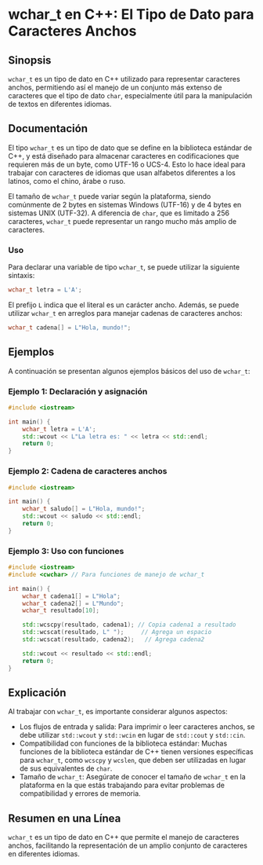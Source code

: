 <!--
Meta Description: # wchar_t en C++: El Tipo de Dato para Caracteres Anchos ## Sinopsis `wchar_t` es un tipo de dato en C++ utilizado para representar caracteres anchos,...
Meta Keywords: wchar_t, std, caracteres, para, que
-->

# wchar_t en C++: El Tipo de Dato para Caracteres Anchos

## Sinopsis
`wchar_t` es un tipo de dato en C++ utilizado para representar caracteres anchos, permitiendo así el manejo de un conjunto más extenso de caracteres que el tipo de dato `char`, especialmente útil para la manipulación de textos en diferentes idiomas.

## Documentación
El tipo `wchar_t` es un tipo de dato que se define en la biblioteca estándar de C++, y está diseñado para almacenar caracteres en codificaciones que requieren más de un byte, como UTF-16 o UCS-4. Esto lo hace ideal para trabajar con caracteres de idiomas que usan alfabetos diferentes a los latinos, como el chino, árabe o ruso.

El tamaño de `wchar_t` puede variar según la plataforma, siendo comúnmente de 2 bytes en sistemas Windows (UTF-16) y de 4 bytes en sistemas UNIX (UTF-32). A diferencia de `char`, que es limitado a 256 caracteres, `wchar_t` puede representar un rango mucho más amplio de caracteres.

### Uso
Para declarar una variable de tipo `wchar_t`, se puede utilizar la siguiente sintaxis:

```cpp
wchar_t letra = L'A';
```

El prefijo `L` indica que el literal es un carácter ancho. Además, se puede utilizar `wchar_t` en arreglos para manejar cadenas de caracteres anchos:

```cpp
wchar_t cadena[] = L"Hola, mundo!";
```

## Ejemplos
A continuación se presentan algunos ejemplos básicos del uso de `wchar_t`:

### Ejemplo 1: Declaración y asignación
```cpp
#include <iostream>

int main() {
    wchar_t letra = L'A';
    std::wcout << L"La letra es: " << letra << std::endl;
    return 0;
}
```

### Ejemplo 2: Cadena de caracteres anchos
```cpp
#include <iostream>

int main() {
    wchar_t saludo[] = L"Hola, mundo!";
    std::wcout << saludo << std::endl;
    return 0;
}
```

### Ejemplo 3: Uso con funciones
```cpp
#include <iostream>
#include <cwchar> // Para funciones de manejo de wchar_t

int main() {
    wchar_t cadena1[] = L"Hola";
    wchar_t cadena2[] = L"Mundo";
    wchar_t resultado[10];

    std::wcscpy(resultado, cadena1); // Copia cadena1 a resultado
    std::wcscat(resultado, L" ");     // Agrega un espacio
    std::wcscat(resultado, cadena2);   // Agrega cadena2

    std::wcout << resultado << std::endl;
    return 0;
}
```

## Explicación
Al trabajar con `wchar_t`, es importante considerar algunos aspectos:

- Los flujos de entrada y salida: Para imprimir o leer caracteres anchos, se debe utilizar `std::wcout` y `std::wcin` en lugar de `std::cout` y `std::cin`.
- Compatibilidad con funciones de la biblioteca estándar: Muchas funciones de la biblioteca estándar de C++ tienen versiones específicas para `wchar_t`, como `wcscpy` y `wcslen`, que deben ser utilizadas en lugar de sus equivalentes de `char`.
- Tamaño de `wchar_t`: Asegúrate de conocer el tamaño de `wchar_t` en la plataforma en la que estás trabajando para evitar problemas de compatibilidad y errores de memoria.

## Resumen en una Línea
`wchar_t` es un tipo de dato en C++ que permite el manejo de caracteres anchos, facilitando la representación de un amplio conjunto de caracteres en diferentes idiomas.